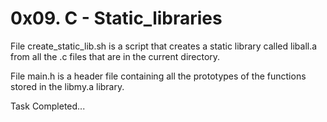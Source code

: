 # 0x09. C - Static_libraries
File create_static_lib.sh is a script that creates a static library called liball.a from all the .c files that are in the current directory.

File main.h is a header file containing all the prototypes of the functions stored in the libmy.a library.


Task Completed...

